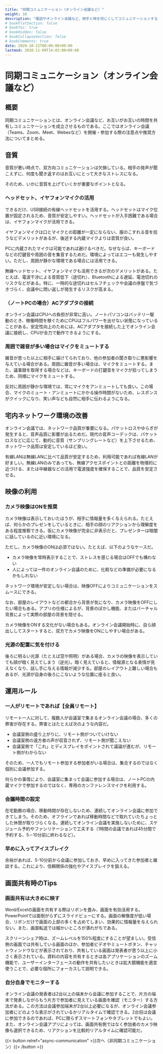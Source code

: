 ```yaml
---
title: "同期コミュニケーション（オンライン会議など）"
weight: 10
description: "電話やオンライン会議など、相手と時を同じくしてコミュニケーションするときの Tips をまとめています。"
# bookFlatSection: false
# bookToc: true
# bookHidden: false
# bookCollapseSection: false
# bookComments: true
date: 2020-10-22T00:00:00+09:00
lastmod: 2020-11-09T14:03:00+09:00
---
```


# 同期コミュニケーション（オンライン会議など）

## 概要

同期コミュニケーションとは、オンライン会議など、お互いがお互いの時間を共有しコミュニケーションを成立させるものである。ここではオンライン会議（Teams、Zoom、Meet、Webexなど）を開催・参加する際の注意点や推奨方法についてまとめる。

## 音質

音質が悪い時点で、双方向コミュニケーションは欠損している。相手の発声が聞こえずに、何度も聞き返すのはお互いにとって大きなストレスになる。

そのため、いかに音質を上げていくかが重要なポイントとなる。

### ヘッドセット、イヤフォンマイクの活用

できるだけ、USB接続の有線ヘッドセットを活用する。ヘッドセットはマイク位置が固定されるため、音質が安定しやすい。ヘッドセットが入手困難である場合は、イヤフォンマイクが活用できる。

イヤフォンマイクは口とマイクとの距離が一定にならない、服のこすれる音を拾うなどデメリットがあるが、後述する内蔵マイクよりは音質が良い。

PCに内蔵されたマイクは可能であれば避けるべきだ。なぜならば、キーボードなどの打鍵音や周囲の音を集音するためだ。環境によってはエコーも発生しやすい。ただし、周囲が静かな環境である場合には活用できる。

無線ヘッドセット、イヤフォンマイクも活用できるが次のデメリットがある。たとえば、電波干渉による音質低下（途切れ）、Bluetoothによる遅延、電池切れのリスクなどがある。特に、一時的な途切れはセルフチェックや会議の序盤で気づきづらく、会議中に問い返しが発生するリスクが高まる。

### （ノートPCの場合）ACアダプタの接続

オンライン会議はCPUへの負担が非常に高い。ノートパソコンはバッテリー駆動のとき、稼働時間を稼ぐためにCPUはフルパワーを出せない状態になっていることがある。安定性向上のためには、ACアダプタを接続した上でオンライン会議に接続し、CPUが全力で動作できるようにする。

### 周囲で雑音が多い場合はマイクをミュートする

雑音が思った以上に相手に届けてられており、他の参加者の聞き取りに悪影響を与えている場合がある。周囲に雑音が多い場合は、マイクをミュートする。また、議事録を取得する場合などは、キーボードの打鍵音をマイクが拾ってしまうため、同様にマイクをミュートする。

反対に周囲が静かな環境では、常にマイクをアンミュートしても良い。この場合、マイクのミュート・アンミュートにかかる操作時間がないため、レスポンスがクイックになり、笑い声なども自然に相手に伝わるようになる。

## 宅内ネットワーク環境の改善

オンライン会議では、ネットワーク品質が重要になる。パケットロスやゆらぎが発生すると、音声品質に影響が出るためだ。現代の音声コーデックは、パケットロスなどに応じて、動的に音質（サンプリングレートなど）を上下させるため、ネットワーク品質は安定しているほど良い。

有線LANは無線LANに比べて品質が安定するため、利用可能であれば有線LANが好ましい。無線LANのみであっても、無線アクセスポイントとの距離を物理的に近づける、または中継器などの活用で電波強度を確保することで、品質を安定させる。

## 映像の利用

### カメラ映像はONを推奨

カメラ映像は表示しておいたほうが、相手に情報量を多く与えられる。たとえば、何らかのプレゼンをしているときに、相手の顔のリアクションから理解度をある程度推察できる。仮にカメラ映像が完全に非表示だと、プレゼンターは暗闇に話しているのに近い環境になる。

ただし、カメラ映像のONは必須ではない。たとえば、以下のようなケースだ。

- カメラ映像を常時表示することで、ストレスを感じる場合はOFFでも構わない
- 人によっては一件のオンライン会議のために、化粧などの準備が必要になるかもしれない

ネットワーク環境が安定しない場合は、映像OFFによりコミュニケーションをスムースにできる。

なお、部屋のレイアウトなどの都合から背景が気になり、カメラ映像をOFFにしたい場合もある。アプリの仕様によるが、背景のぼかし機能、またはバーチャル背景によって実際の部屋の背景を隠せる。

カメラ映像をONする文化がない場合もある。オンライン会議開始時に、自ら顔出ししてスタートすると、双方でカメラ映像をONにしやすい場合がある。

### 光源の配置に気を付ける

後ろに明るい光源（たとえば窓や照明）がある場合、カメラの映像を表示していても顔が暗く見えてしまう（逆光）。暗く見えていると、情報源となる表情が見えなくなり、話し手に与える情報が減少する。部屋のレイアウト上難しい場合もあるが、光源が自身の後ろにこないような位置に座ると良い。

## 運用ルール

### 一人がリモートであれば【全員リモート】

リモート一人に対して、複数人が会議室で集まるオンライン会議の場合、多くの弊害が存在する。弊害とはたとえば次のような内容だ。

- 会議室側の盛り上がりに、リモート側がついていけない
- 会議室側の遠方者の声が収音されず、リモート側が聞こえない
- 会議室側で「これ」とディスプレイをポイントされて議論が進むが、リモート側がわからない

そのため、一人でもリモート参加する参加者がいる場合は、集合するのではなく個別に会議参加する。

何らかの事情により、会議室に集まって会議に参加する場合は、ノートPCの内蔵マイクで参加するのではなく、専用のカンファレンスマイクを利用する。

### 会議時間の設定

在宅勤務の場合、移動時間が存在しないため、連続してオンライン会議に参加できてしまう。そのため、オフラインであれば移動時間などで取れていたちょっとした休憩が取りづらくなる。連続してオンライン会議を実施しないために、スケジュール予約やファシリテーションで工夫する（1時間の会議であれば45分間で予約する、5－10分前に終わるなど）。

### 早めに入ってアイスブレイク

余裕があれば、5-10分前から会議に参加しておき、早めに入ってきた参加者と雑談する。これにより、信頼関係の強化やアイスブレイクを狙える。

## 画面共有時のTips

### 画面共有は大きめに映す

Word/Excelの画面を共有する際はリボンを畳み、画面を有効活用する。PowerPointでは面倒がらずにスライドビューにする。画面の解像度が低い場合、リボンだけで画面の上部の多くを占めてしまい、効果的に情報量を与えられない。また、画面転送では細かいところが潰れがちである。

スクリーンシェア時は、ズームレベルを150%程度にすることが望ましい。受信側の画面では共有している画面のほか、参加者ビデオやミュートボタン、チャットウィンドウなどが表示されており、共有している画面は発表者が思う以上に小さく表示されている。資料の内容を共有するときは各アプリケーションのズーム機能で、ユーザーインターフェースの動作を共有したいときは拡大鏡機能を適宜使うことで、必要な個所にフォーカスして説明できる。

### 自分自身でモニターする

オンライン会議の発表者は2台以上の端末から会議に参加することで、片方の端末で発表しながらもう片方で参加者に見えている画面を確認（モニター）する方法がある。この方法は会議参加端末が2台以上必要になるが、オンライン会議参加者にどのような表示がされているかリアルタイムで確認できる。2台目は会議に参加できるのであれば、PCに限らずスマートフォンやタブレットでもよい。また、オンライン会議アプリによっては、画面共有側ではなく参加者のカメラ映像も選択できるため、リアクションを比較的リアルタイムに確認可能だ。

{{< button relref="async-communication" >}}次へ（非同期コミュニケーション）{{< /button >}}
